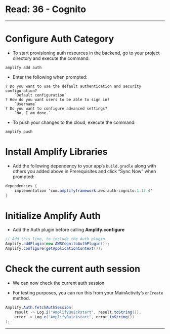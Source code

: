 
# Read: 36 - Cognito

<hr>

# Configure Auth Category

* To start provisioning auth resources in the backend, go to your project directory and execute the command:

`amplify add auth`

* Enter the following when prompted:

```CLI
? Do you want to use the default authentication and security configuration?
    `Default configuration`
? How do you want users to be able to sign in?
    `Username`
? Do you want to configure advanced settings?
    `No, I am done.`
```

* To push your changes to the cloud, execute the command:

`amplify push`

# Install Amplify Libraries

* Add the following dependency to your app‘s `build.gradle` along with others you added above in Prerequisites and click “Sync Now” when prompted:

```java
dependencies {
    implementation 'com.amplifyframework:aws-auth-cognito:1.17.4'
}
```

# Initialize Amplify Auth

* Add the Auth plugin before calling **Amplify.configure**

```java
// Add this line, to include the Auth plugin.
Amplify.addPlugin(new AWSCognitoAuthPlugin());
Amplify.configure(getApplicationContext());
```

# Check the current auth session

* We can now check the current auth session.

* For testing purposes, you can run this from your MainActivity’s `onCreate` method.

```java
Amplify.Auth.fetchAuthSession(
    result -> Log.i("AmplifyQuickstart", result.toString()),
    error -> Log.e("AmplifyQuickstart", error.toString())
);
```

<hr>